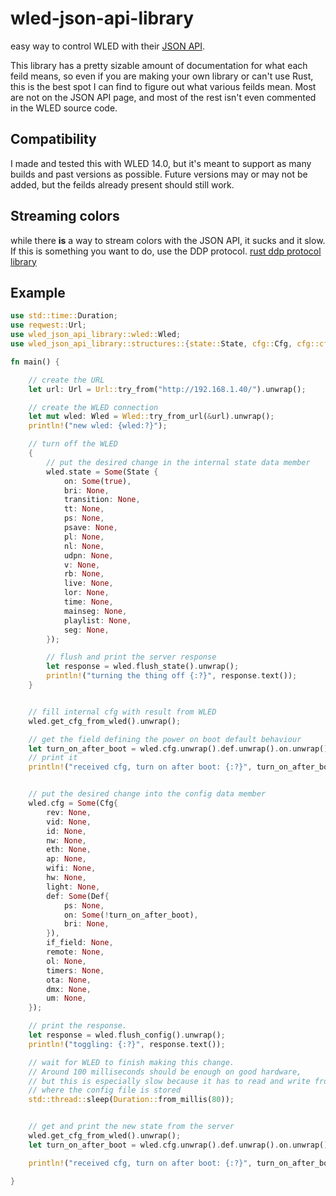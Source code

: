 # wled-json-api-library

easy way to control WLED with their [JSON API](https://kno.wled.ge/interfaces/json-api/).

This library has a pretty sizable amount of documentation for what each feild means, so even if you are making your own library or can't use Rust, this is the best spot I can find to figure out what various feilds mean. Most are not on the JSON API page, and most of the rest isn't even commented in the WLED source code.

## Compatibility
I made and tested this with WLED 14.0, but it's meant to support as many builds and past versions as possible. Future versions may or may not be added, but the feilds already present should still work. 


## Streaming colors
while there **is** a way to stream colors with the JSON API, it sucks and it slow. If this is something you want to do, use the DDP protocol. [rust ddp protocol library](https://github.com/coral/ddp-rs)


## Example
``` rust
use std::time::Duration;
use reqwest::Url;
use wled_json_api_library::wled::Wled;
use wled_json_api_library::structures::{state::State, cfg::Cfg, cfg::cfg_def::Def};

fn main() {

    // create the URL
    let url: Url = Url::try_from("http://192.168.1.40/").unwrap();

    // create the WLED connection
    let mut wled: Wled = Wled::try_from_url(&url).unwrap();
    println!("new wled: {wled:?}");

    // turn off the WLED
    {
        // put the desired change in the internal state data member
        wled.state = Some(State {
            on: Some(true),
            bri: None,
            transition: None,
            tt: None,
            ps: None,
            psave: None,
            pl: None,
            nl: None,
            udpn: None,
            v: None,
            rb: None,
            live: None,
            lor: None,
            time: None,
            mainseg: None,
            playlist: None,
            seg: None,
        });

        // flush and print the server response
        let response = wled.flush_state().unwrap();
        println!("turning the thing off {:?}", response.text());
    }


    // fill internal cfg with result from WLED
    wled.get_cfg_from_wled().unwrap();

    // get the field defining the power on boot default behaviour
    let turn_on_after_boot = wled.cfg.unwrap().def.unwrap().on.unwrap();
    // print it
    println!("received cfg, turn on after boot: {:?}", turn_on_after_boot);


    // put the desired change into the config data member
    wled.cfg = Some(Cfg{
        rev: None,
        vid: None,
        id: None,
        nw: None,
        eth: None,
        ap: None,
        wifi: None,
        hw: None,
        light: None,
        def: Some(Def{
            ps: None,
            on: Some(!turn_on_after_boot),
            bri: None,
        }),
        if_field: None,
        remote: None,
        ol: None,
        timers: None,
        ota: None,
        dmx: None,
        um: None,
    });

    // print the response.
    let response = wled.flush_config().unwrap();
    println!("toggling: {:?}", response.text());

    // wait for WLED to finish making this change.
    // Around 100 milliseconds should be enough on good hardware,
    // but this is especially slow because it has to read and write from the internal filesystem
    // where the config file is stored
    std::thread::sleep(Duration::from_millis(80));


    // get and print the new state from the server
    wled.get_cfg_from_wled().unwrap();
    let turn_on_after_boot = wled.cfg.unwrap().def.unwrap().on.unwrap();

    println!("received cfg, turn on after boot: {:?}", turn_on_after_boot);

}
```
